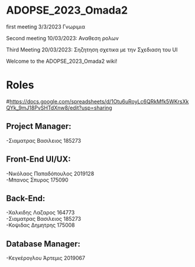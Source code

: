# ADOPSE_2023_Omada2

first meeting 3/3/2023 Γνωριμια

Second meeting 10/03/2023: Αναθεση ρολων

Third Meeting 20/03/2023: Σηζητηση σχετικα με την Σχεδιαση του UI

Welcome to the ADOPSE_2023_Omada2 wiki!

# Roles
#https://docs.google.com/spreadsheets/d/1Otu6uRoyLc6QRkMfk5WKrsXkQYk_9mJ18PvSHTdXnw8/edit?usp=sharing

## Project Manager:
-Σιαματρας Βασιλειος 185273<br>

## Front-End UI/UX:
-Νικόλαος Παπαδόπουλος 2019128<br>
-Μπανος Σπυρος 175090

## Back-End:
-Χαλκιδης Λαζαρος 164773<br>
-Σιαματρας Βασιλειος 185273<br>
-Κοψιδας Δημητρης 175008<br>

## Database Manager:
-Κεγκέρογλου Άρτεμις 2019067
